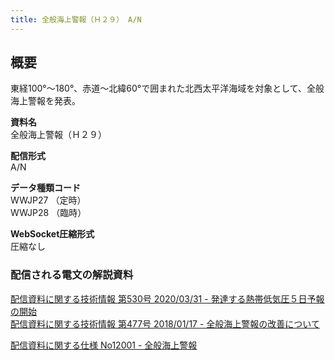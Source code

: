 ```yaml
---
title: 全般海上警報（Ｈ２９） A/N
---
```


## 概要

東経100°～180°、赤道～北緯60°で囲まれた北西太平洋海域を対象として、全般海上警報を発表。

**資料名** <br/>
全般海上警報（Ｈ２９）

**配信形式** <br/>
A/N

**データ種類コード** <br/>
WWJP27 （定時） <br/>
WWJP28 （臨時）

**WebSocket圧縮形式** <br/>
圧縮なし

### 配信される電文の解説資料

[配信資料に関する技術情報 第530号 2020/03/31 - 発達する熱帯低気圧５日予報の開始](https://dmdata.jp/docs/jma/technical/530.pdf) <br/>
[配信資料に関する技術情報 第477号 2018/01/17 - 全般海上警報の改善について](https://dmdata.jp/docs/jma/technical/477.pdf)

[配信資料に関する仕様 No12001 - 全般海上警報](https://www.data.jma.go.jp/suishin/shiyou/pdf/no12001)
